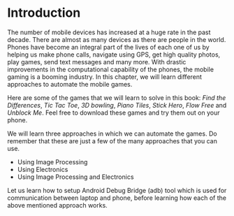 # Introduction

The number of mobile devices has increased at a huge rate in the past decade. There are almost as many devices as there are people in the world. Phones have become an integral part of the lives of each one of us by helping us make phone calls, navigate using GPS, get high quality photos, play games, send text messages and many more. With drastic improvements in the computational capability of the phones, the mobile gaming is a booming industry. In this chapter, we will learn different approaches to automate the mobile games.

Here are some of the games that we will learn to solve in this book: *Find the Differences*, *Tic Tac Toe*, *3D bowling*, *Piano Tiles*, *Stick Hero*, *Flow Free* and *Unblock Me*. Feel free to download these games and try them out on your phone.

We will learn three approaches in which we can automate the games. Do remember that these are just a few of the many approaches that you can use.

* Using Image Processing
* Using Electronics
* Using Image Processing and Electronics

Let us learn how to setup Android Debug Bridge (adb) tool which is used for communication between laptop and phone, before learning how each of the above mentioned approach works. 